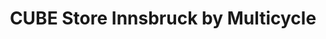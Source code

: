 ---
title: "CUBE Store Innsbruck by Multicycle"
url: /rum/cube-store-innsbruck-by-multicycle/
shop: Fahrrad
---
